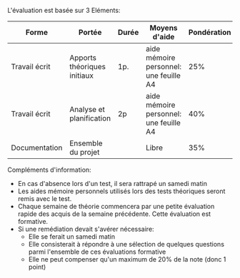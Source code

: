 L'évaluation est basée sur 3 Eléments:

| Forme | Portée | Durée | Moyens d'aide | Pondération | Semaine |
|---|---|---|---|---|---|
|Travail écrit | Apports théoriques initiaux| 1p.| aide mémoire personnel: une feuille A4| 25%|3|
|Travail écrit | Analyse et planification | 2p | aide mémoire personnel: une feuille A4 | 40% | 8 |
|Documentation| Ensemble du projet |  | Libre | 35% | 9 |

Compléments d'information:
- En cas d'absence lors d'un test, il sera rattrapé un samedi matin
- Les aides mémoire personnels utilisés lors des tests théoriques seront remis avec le test.
- Chaque semaine de théorie commencera par une petite évaluation rapide des acquis de la semaine précédente. Cette évaluation est formative.
- Si une remédiation devait s'avérer nécessaire:
  - Elle se ferait un samedi matin
  - Elle consisterait à répondre à une sélection de quelques questions parmi l'ensemble de ces évaluations formative
  - Elle ne peut compenser qu'un maximum de 20% de la note (donc 1 point)
